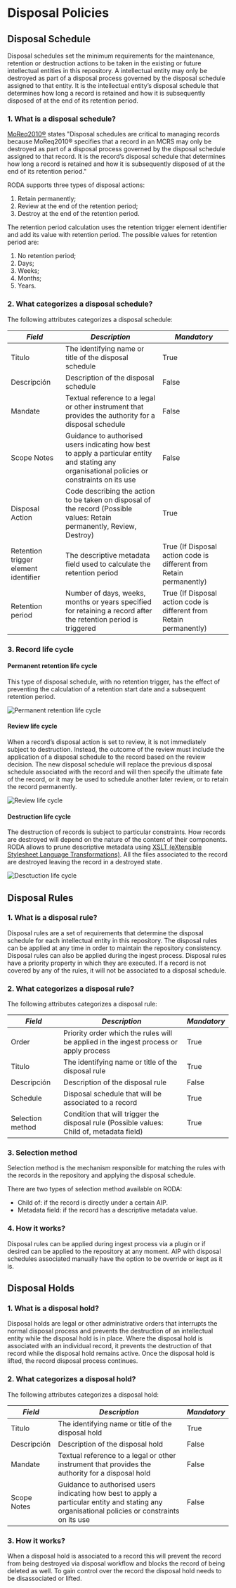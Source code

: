 # Disposal Policies

## Disposal Schedule

Disposal schedules set the minimum requirements for the maintenance, retention or destruction actions to be taken in the existing or future intellectual entities in this repository. A intellectual entity may only be destroyed as part of a disposal process governed by the disposal schedule assigned to that entity. It is the intellectual entity’s disposal schedule that determines how long a record is retained and how it is subsequently disposed of at the end of its retention period.

### 1. What is a disposal schedule?

[MoReq2010®](https://moreq.info/) states "Disposal schedules are critical to managing records because MoReq2010® specifies that a record in an MCRS may only be destroyed as part of a disposal process governed by the disposal schedule assigned to that record. It is the record’s disposal schedule that determines how long a record is retained and how it is subsequently disposed of at the end of its retention period."

RODA supports three types of disposal actions:

1. Retain permanently;
2. Review at the end of the retention period;
3. Destroy at the end of the retention period.

The retention period calculation uses the retention trigger element identifier and add its value with retention period. The possible values for retention period are:

1. No retention period;
2. Days;
3. Weeks;
4. Months;
5. Years.

### 2. What categorizes a disposal schedule?

The following attributes categorizes a disposal schedule:

| *Field* | *Description* | *Mandatory* |
| --------- |---------- | ------------- |
| Titulo | The identifying name or title of the disposal schedule | True |
| Descripción | Description of the disposal schedule | False |
| Mandate | Textual reference to a legal or other instrument that provides the authority for a disposal schedule | False |
| Scope Notes | Guidance to authorised users indicating how best to apply a particular entity and stating any organisational policies or constraints on its use | False |
| Disposal Action | Code describing the action to be taken on disposal of the record (Possible values: Retain permanently, Review, Destroy) | True |
| Retention trigger element identifier | The descriptive metadata field used to calculate the retention period | True (If Disposal action code is different from Retain permanently) |
| Retention period | Number of days, weeks, months or years specified for retaining a record after the retention period is triggered | True (If Disposal action code is different from Retain permanently) |

### 3. Record life cycle 

#### Permanent retention life cycle

This type of disposal schedule, with no retention trigger, has the effect of preventing the calculation of a retention start date and a subsequent retention period.

![Permanent retention life cycle](images/permanent_retention_life_cycle.png "Permanent retention life cycle")

#### Review life cycle

When a record’s disposal action is set to review, it is not immediately subject to destruction. Instead, the outcome of the review must include the application of a disposal schedule to the record based on the review decision. The new disposal schedule will replace the previous disposal schedule associated with the record and will then specify the ultimate fate of the record, or it may be used to schedule another later review, or to retain the record permanently.

![Review life cycle](images/review_life_cycle.png "Review life cycle")

#### Destruction life cycle

The destruction of records is subject to particular constraints. How records are destroyed will depend on the nature of the content of their components. RODA allows to prune descriptive metadata using [XSLT (eXtensible Stylesheet Language Transformations)](http://www.w3.org/standards/xml/transformation.html). All the files associated to the record are destroyed leaving the record in a destroyed state. 

![Desctuction life cycle](images/destruction_life_cycle.png "Destruction life cycle")

## Disposal Rules

### 1. What is a disposal rule?

Disposal rules are a set of requirements that determine the disposal schedule for each intellectual entity in this repository. The disposal rules can be applied at any time in order to maintain the repository consistency. Disposal rules can also be applied during the ingest process. Disposal rules have a priority property in which they are executed. If a record is not covered by any of the rules, it will not be associated to a disposal schedule.

### 2. What categorizes a disposal rule?

The following attributes categorizes a disposal rule:

| *Field* | *Description* | *Mandatory* |
| --------- |---------- | ------------- |
| Order | Priority order which the rules will be applied in the ingest process or apply process | True |
| Titulo | The identifying name or title of the disposal rule | True |
| Descripción | Description of the disposal rule | False |
| Schedule | Disposal schedule that will be associated to a record | True |
| Selection method | Condition that will trigger the disposal rule (Possible values: Child of, metadata field) | True |

### 3. Selection method

Selection method is the mechanism responsible for matching the rules with the records in the repository and applying the disposal schedule.

There are two types of selection method available on RODA:

* Child of: if the record is directly under a certain AIP.
* Metadata field: if the record has a descriptive metadata value. 

### 4. How it works?

Disposal rules can be applied during ingest process via a plugin or if desired can be applied to the repository at any moment. AIP with disposal schedules associated manually have the option to be override or kept as it is. 

## Disposal Holds

### 1. What is a disposal hold?

Disposal holds are legal or other administrative orders that interrupts the normal disposal process and prevents the destruction of an intellectual entity while the disposal hold is in place. Where the disposal hold is associated with an individual record, it prevents the destruction of that record while the disposal hold remains active. Once the disposal hold is lifted, the record disposal process continues.

### 2. What categorizes a disposal hold?

The following attributes categorizes a disposal hold:

| *Field* | *Description* | *Mandatory* |
| --------- |---------- | ------------- |
| Titulo | The identifying name or title of the disposal hold | True |
| Descripción | Description of the disposal hold | False |
| Mandate | Textual reference to a legal or other instrument that provides the authority for a disposal hold | False |
| Scope Notes | Guidance to authorised users indicating how best to apply a particular entity and stating any organisational policies or constraints on its use | False |

### 3. How it works?

When a disposal hold is associated to a record this will prevent the record from being destroyed via disposal workflow and blocks the record of being deleted as well. To gain control over the record the disposal hold needs to be disassociated or lifted.